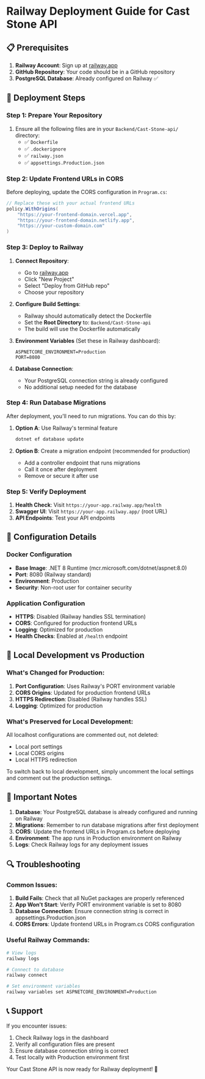 # Railway Deployment Guide for Cast Stone API

## 📋 Prerequisites

1. **Railway Account**: Sign up at [railway.app](https://railway.app)
2. **GitHub Repository**: Your code should be in a GitHub repository
3. **PostgreSQL Database**: Already configured on Railway ✅

## 🚀 Deployment Steps

### Step 1: Prepare Your Repository

1. Ensure all the following files are in your `Backend/Cast-Stone-api/` directory:
   - ✅ `Dockerfile`
   - ✅ `.dockerignore`
   - ✅ `railway.json`
   - ✅ `appsettings.Production.json`

### Step 2: Update Frontend URLs in CORS

Before deploying, update the CORS configuration in `Program.cs`:

```csharp
// Replace these with your actual frontend URLs
policy.WithOrigins(
    "https://your-frontend-domain.vercel.app",
    "https://your-frontend-domain.netlify.app", 
    "https://your-custom-domain.com"
)
```

### Step 3: Deploy to Railway

1. **Connect Repository**:
   - Go to [railway.app](https://railway.app)
   - Click "New Project"
   - Select "Deploy from GitHub repo"
   - Choose your repository

2. **Configure Build Settings**:
   - Railway should automatically detect the Dockerfile
   - Set the **Root Directory** to: `Backend/Cast-Stone-api`
   - The build will use the Dockerfile automatically

3. **Environment Variables** (Set these in Railway dashboard):
   ```
   ASPNETCORE_ENVIRONMENT=Production
   PORT=8080
   ```

4. **Database Connection**:
   - Your PostgreSQL connection string is already configured
   - No additional setup needed for the database

### Step 4: Run Database Migrations

After deployment, you'll need to run migrations. You can do this by:

1. **Option A**: Use Railway's terminal feature
   ```bash
   dotnet ef database update
   ```

2. **Option B**: Create a migration endpoint (recommended for production)
   - Add a controller endpoint that runs migrations
   - Call it once after deployment
   - Remove or secure it after use

### Step 5: Verify Deployment

1. **Health Check**: Visit `https://your-app.railway.app/health`
2. **Swagger UI**: Visit `https://your-app.railway.app/` (root URL)
3. **API Endpoints**: Test your API endpoints

## 🔧 Configuration Details

### Docker Configuration
- **Base Image**: .NET 8 Runtime (mcr.microsoft.com/dotnet/aspnet:8.0)
- **Port**: 8080 (Railway standard)
- **Environment**: Production
- **Security**: Non-root user for container security

### Application Configuration
- **HTTPS**: Disabled (Railway handles SSL termination)
- **CORS**: Configured for production frontend URLs
- **Logging**: Optimized for production
- **Health Checks**: Enabled at `/health` endpoint

## 🔄 Local Development vs Production

### What's Changed for Production:
1. **Port Configuration**: Uses Railway's PORT environment variable
2. **CORS Origins**: Updated for production frontend URLs
3. **HTTPS Redirection**: Disabled (Railway handles SSL)
4. **Logging**: Optimized for production

### What's Preserved for Local Development:
All localhost configurations are commented out, not deleted:
- Local port settings
- Local CORS origins
- Local HTTPS redirection

To switch back to local development, simply uncomment the local settings and comment out the production settings.

## 🚨 Important Notes

1. **Database**: Your PostgreSQL database is already configured and running on Railway
2. **Migrations**: Remember to run database migrations after first deployment
3. **CORS**: Update the frontend URLs in Program.cs before deploying
4. **Environment**: The app runs in Production environment on Railway
5. **Logs**: Check Railway logs for any deployment issues

## 🔍 Troubleshooting

### Common Issues:

1. **Build Fails**: Check that all NuGet packages are properly referenced
2. **App Won't Start**: Verify PORT environment variable is set to 8080
3. **Database Connection**: Ensure connection string is correct in appsettings.Production.json
4. **CORS Errors**: Update frontend URLs in Program.cs CORS configuration

### Useful Railway Commands:
```bash
# View logs
railway logs

# Connect to database
railway connect

# Set environment variables
railway variables set ASPNETCORE_ENVIRONMENT=Production
```

## 📞 Support

If you encounter issues:
1. Check Railway logs in the dashboard
2. Verify all configuration files are present
3. Ensure database connection string is correct
4. Test locally with Production environment first

Your Cast Stone API is now ready for Railway deployment! 🚀
